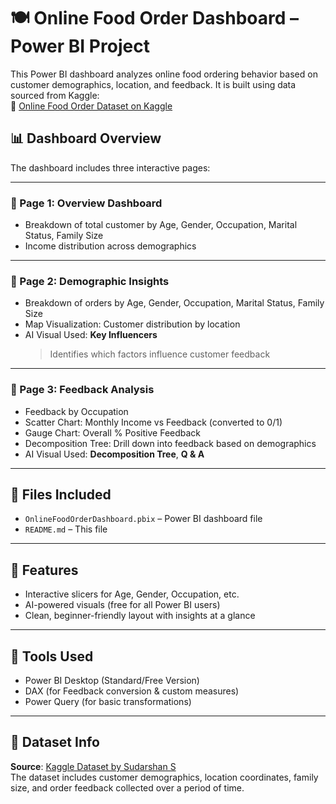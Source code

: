 # 🍽️ Online Food Order Dashboard – Power BI Project

This Power BI dashboard analyzes online food ordering behavior based on customer demographics, location, and feedback. It is built using data sourced from Kaggle:  
🔗 [Online Food Order Dataset on Kaggle](https://www.kaggle.com/datasets/sudarshan24byte/online-food-dataset)

## 📊 Dashboard Overview

The dashboard includes three interactive pages:

---

### 📄 Page 1: Overview Dashboard
- Breakdown of total customer by Age, Gender, Occupation, Marital Status, Family Size
- Income distribution across demographics

---

### 📄 Page 2: Demographic Insights
- Breakdown of orders by Age, Gender, Occupation, Marital Status, Family Size
- Map Visualization: Customer distribution by location
- AI Visual Used: **Key Influencers**  
  > Identifies which factors influence customer feedback

---

### 📄 Page 3: Feedback Analysis
- Feedback by Occupation
- Scatter Chart: Monthly Income vs Feedback (converted to 0/1)
- Gauge Chart: Overall % Positive Feedback
- Decomposition Tree: Drill down into feedback based on demographics
- AI Visual Used: **Decomposition Tree**, **Q & A**

---

## 📁 Files Included

- `OnlineFoodOrderDashboard.pbix` – Power BI dashboard file
- `README.md` – This file

---

## 🧠 Features

- Interactive slicers for Age, Gender, Occupation, etc.
- AI-powered visuals (free for all Power BI users)
- Clean, beginner-friendly layout with insights at a glance

---

## 📌 Tools Used

- Power BI Desktop (Standard/Free Version)
- DAX (for Feedback conversion & custom measures)
- Power Query (for basic transformations)

---

## 📄 Dataset Info

**Source**: [Kaggle Dataset by Sudarshan S](https://www.kaggle.com/datasets/sudarshan24byte/online-food-dataset)  
The dataset includes customer demographics, location coordinates, family size, and order feedback collected over a period of time.

